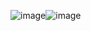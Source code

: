 ![image](https://github.com/user-attachments/assets/246f0db8-1b61-4925-bfab-390fd3b51d91)![image](https://github.com/user-attachments/assets/d7421f69-13b0-4fd8-857f-5395efc6b0e2)
